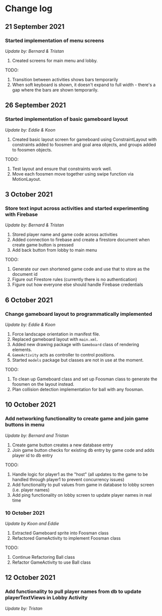 # Change log

## 21 September 2021 
### Started implementation of menu screens
*Update by: Bernard & Tristan*
1. Created screens for main menu and lobby.

TODO:
1. Transition between activities shows bars temporarily
2. When soft keyboard is shown, it doesn't expand to full width - there's a gap where the bars are shown temporarily.

## 26 September 2021
### Started implementation of basic gameboard layout
*Update by: Eddie & Koon*
1. Created basic layout screen for gameboard using ConstraintLayout with constraints added to foosmen and goal area objects, and groups added to foosmen objects.

TODO:
1. Test layout and ensure that constraints work well.
2. Move each foosmen move together using swipe function via MotionLayout.

## 3 October 2021
### Store text input across activities and started experimenting with Firebase
*Update by: Bernard & Tristan*
1. Stored player name and game code across activities
2. Added connection to firebase and create a firestore document when create game button is pressed
3. Add back button from lobby to main menu

TODO:
1. Generate our own shortened game code and use that to store as the document id
2. Figure out Firestore rules (currently there is no authentication)
3. Figure out how everyone else should handle Firebase credentials

## 6 October 2021
### Change gameboard layout to programmatically implemented
*Update by: Eddie & Koon*
1. Force landscape orientation in manifest file.
2. Replaced gameboard layout with `main.xml`.
3. Added new drawing package with `Gameboard` class of rendering elements.
4. `GameActivity` acts as controller to control positions.
5. Started `models` package but classes are not in use at the moment.

TODO:
1. To clean up Gameboard class and set up Foosman class to generate the foosmen on the layout instead.
2. Plan collision detection implementation for ball with any foosman.

## 10 October 2021
### Add networking functionality to create game and join game buttons in menu
*Update by: Bernard and Tristan*
1. Create game button creates a new database entry
2. Join game button checks for existing db entry by game code and adds player id to db entry

TODO:
1. Handle logic for player1 as the "host" (all updates to the game to be handled through player1 to prevent concurrency issues)
2. Add functionality to pull values from game in database to lobby screen (i.e. player names)
3. Add ping functionality on lobby screen to update player names in real time

### 10 October 2021
*Update by Koon and Eddie*
1. Extracted Gameboard sprite into Foosman class
2. Refactored GameActivity to implement Foosman class

TODO:
1. Continue Refactoring Ball class
2. Refactor GameActivity to use Ball class

## 12 October 2021
### Add functionality to pull player names from db to update playerTextViews in Lobby Activity
*Update by: Tristan*
